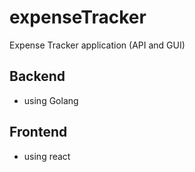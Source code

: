 # expenseTracker
Expense Tracker application (API and GUI)


## Backend
- using Golang 


## Frontend
- using react
